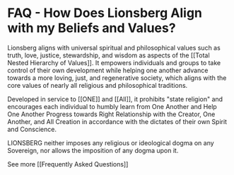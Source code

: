 # FAQ - How Does Lionsberg Align with my Beliefs and Values?

Lionsberg aligns with universal spiritual and philosophical values such as truth, love, justice, stewardship, and wisdom as aspects of the [[Total Nested Hierarchy of Values]]. It empowers individuals and groups to take control of their own development while helping one another advance towards a more loving, just, and regenerative society, which aligns with the core values of nearly all religious and philosophical traditions. 

Developed in service to [[ONE]] and [[All]], it prohibits "state religion" and encourages each individual to humbly learn from One Another and Help One Another Progress towards Right Relationship with the Creator, One Another, and All Creation in accordance with the dictates of their own Spirit and Conscience.  

LIONSBERG neither imposes any religious or ideological dogma on any Sovereign, nor allows the imposition of any dogma upon it.  

See more [[Frequently Asked Questions]]  
